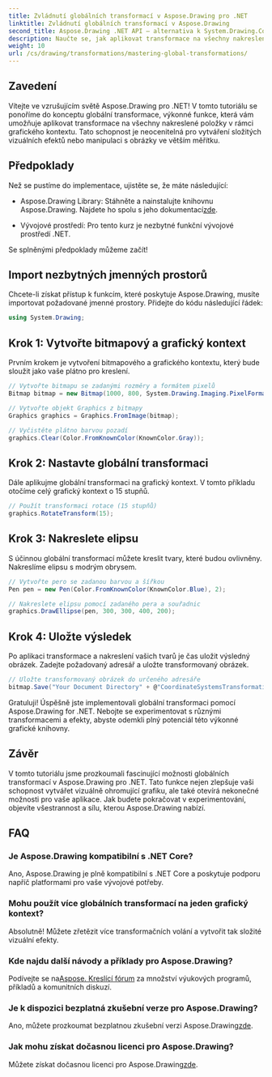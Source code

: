 ```yaml
---
title: Zvládnutí globálních transformací v Aspose.Drawing pro .NET
linktitle: Zvládnutí globálních transformací v Aspose.Drawing
second_title: Aspose.Drawing .NET API – alternativa k System.Drawing.Common
description: Naučte se, jak aplikovat transformace na všechny nakreslené prvky v rámci grafického kontextu, což vám umožní vytvářet podmanivé vizuální efekty a efektivně manipulovat s obrázky.
weight: 10
url: /cs/drawing/transformations/mastering-global-transformations/
---
```

## Zavedení

Vítejte ve vzrušujícím světě Aspose.Drawing pro .NET! V tomto tutoriálu se ponoříme do konceptu globální transformace, výkonné funkce, která vám umožňuje aplikovat transformace na všechny nakreslené položky v rámci grafického kontextu. Tato schopnost je neocenitelná pro vytváření složitých vizuálních efektů nebo manipulaci s obrázky ve větším měřítku.

## Předpoklady

Než se pustíme do implementace, ujistěte se, že máte následující:

-  Aspose.Drawing Library: Stáhněte a nainstalujte knihovnu Aspose.Drawing. Najdete ho spolu s jeho dokumentací[zde](https://reference.aspose.com/drawing/net/).
  
- Vývojové prostředí: Pro tento kurz je nezbytné funkční vývojové prostředí .NET.

Se splněnými předpoklady můžeme začít!

## Import nezbytných jmenných prostorů

Chcete-li získat přístup k funkcím, které poskytuje Aspose.Drawing, musíte importovat požadované jmenné prostory. Přidejte do kódu následující řádek:

```csharp
using System.Drawing;
```

## Krok 1: Vytvořte bitmapový a grafický kontext

Prvním krokem je vytvoření bitmapového a grafického kontextu, který bude sloužit jako vaše plátno pro kreslení.

```csharp
// Vytvořte bitmapu se zadanými rozměry a formátem pixelů
Bitmap bitmap = new Bitmap(1000, 800, System.Drawing.Imaging.PixelFormat.Format32bppPArgb);

// Vytvořte objekt Graphics z bitmapy
Graphics graphics = Graphics.FromImage(bitmap);

// Vyčistěte plátno barvou pozadí
graphics.Clear(Color.FromKnownColor(KnownColor.Gray));
```

## Krok 2: Nastavte globální transformaci

Dále aplikujme globální transformaci na grafický kontext. V tomto příkladu otočíme celý grafický kontext o 15 stupňů.

```csharp
// Použít transformaci rotace (15 stupňů)
graphics.RotateTransform(15);
```

## Krok 3: Nakreslete elipsu

S účinnou globální transformací můžete kreslit tvary, které budou ovlivněny. Nakreslíme elipsu s modrým obrysem.

```csharp
// Vytvořte pero se zadanou barvou a šířkou
Pen pen = new Pen(Color.FromKnownColor(KnownColor.Blue), 2);

// Nakreslete elipsu pomocí zadaného pera a souřadnic
graphics.DrawEllipse(pen, 300, 300, 400, 200);
```

## Krok 4: Uložte výsledek

Po aplikaci transformace a nakreslení vašich tvarů je čas uložit výsledný obrázek. Zadejte požadovaný adresář a uložte transformovaný obrázek.

```csharp
// Uložte transformovaný obrázek do určeného adresáře
bitmap.Save("Your Document Directory" + @"CoordinateSystemsTransformations\GlobalTransformation_out.png");
```

Gratuluji! Úspěšně jste implementovali globální transformaci pomocí Aspose.Drawing for .NET. Nebojte se experimentovat s různými transformacemi a efekty, abyste odemkli plný potenciál této výkonné grafické knihovny.

## Závěr

V tomto tutoriálu jsme prozkoumali fascinující možnosti globálních transformací v Aspose.Drawing pro .NET. Tato funkce nejen zlepšuje vaši schopnost vytvářet vizuálně ohromující grafiku, ale také otevírá nekonečné možnosti pro vaše aplikace. Jak budete pokračovat v experimentování, objevíte všestrannost a sílu, kterou Aspose.Drawing nabízí.

## FAQ

### Je Aspose.Drawing kompatibilní s .NET Core?

Ano, Aspose.Drawing je plně kompatibilní s .NET Core a poskytuje podporu napříč platformami pro vaše vývojové potřeby.

### Mohu použít více globálních transformací na jeden grafický kontext?

Absolutně! Můžete zřetězit více transformačních volání a vytvořit tak složité vizuální efekty.

### Kde najdu další návody a příklady pro Aspose.Drawing?

 Podívejte se na[Aspose. Kreslící fórum](https://forum.aspose.com/c/diagram/17) za množství výukových programů, příkladů a komunitních diskuzí.

### Je k dispozici bezplatná zkušební verze pro Aspose.Drawing?

 Ano, můžete prozkoumat bezplatnou zkušební verzi Aspose.Drawing[zde](https://releases.aspose.com/).

### Jak mohu získat dočasnou licenci pro Aspose.Drawing?

 Můžete získat dočasnou licenci pro Aspose.Drawing[zde](https://purchase.conholdate.com/temporary-license/).